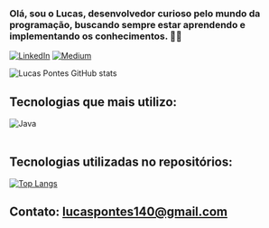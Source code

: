### Olá, sou o Lucas, desenvolvedor curioso pelo mundo da programação, buscando sempre estar aprendendo e implementando os conhecimentos. ✌🏼

[![LinkedIn](https://img.shields.io/badge/LinkedIn-0077B5?style=for-the-badge&logo=linkedin&logoColor=white)](https://www.linkedin.com/in/pontes-lucas/)
[![Medium](https://img.shields.io/badge/Medium-12100E?style=for-the-badge&logo=medium&logoColor=white)](https://medium.com/@lucaspontes.dev)


![Lucas Pontes GitHub stats](https://github-readme-stats.vercel.app/api?username=LucasDev13&show_icons=true&theme=dracula)

## Tecnologias que mais utilizo:
<div style="display: inline_block">
    <img align="center" alt="Java" src="https://img.shields.io/badge/Java-ED8B00?style=for-the-badge&logo=openjdk&logoColor=white">
</div><br/>

## Tecnologias utilizadas no repositórios:
[![Top Langs](https://github-readme-stats.vercel.app/api/top-langs/?username=LucasDev13&layout=compact)](https://github.com/anuraghazra/github-readme-stats)

## Contato: lucaspontes140@gmail.com